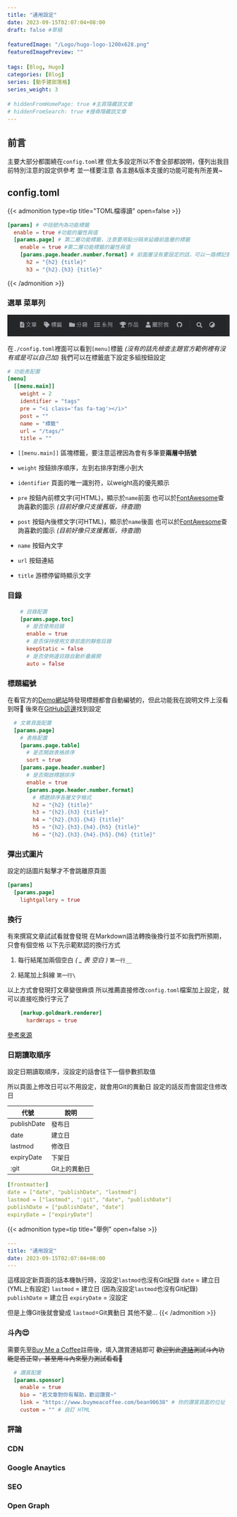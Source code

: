 ```yaml
---
title: "通用設定"
date: 2023-09-15T02:07:04+08:00
draft: false #草稿

featuredImage: "/Logo/hugo-logo-1200x628.png"
featuredImagePreview: ""

tags: [Blog, Hugo]
categories: [Blog]
series: [動手建部落格]
series_weight: 3

# hiddenFromHomePage: true #主頁隱藏該文章
# hiddenFromSearch: true #搜尋隱藏該文章
---
```

<!--more-->

## 前言

主要大部分都圍繞在`config.toml`裡
但太多設定所以不會全部都說明，僅列出我目前特別注意的設定供參考
並一樣要注意 各主題&版本支援的功能可能有所差異~
## config.toml

{{< admonition type=tip title="TOML檔導讀" open=false >}}

```toml
[params] # 中括號內為功能標籤
  enable = true #功能的屬性與值
  [params.page] # 第二層功能標籤，注意要用點分隔來延續前面層的標籤
    enable = true #第二層功能標籤的屬性與值
    [params.page.header.number.format] # 前面層沒有要設定的話，可以一路標記到要的那一層功能標籤
      h2 = "{h2} {title}"
      h3 = "{h2}.{h3} {title}"
```

{{< /admonition >}}

### 選單 菜單列

![](/Image/20230917015627_Menu.png)

在`./config.toml`裡面可以看到`[menu]`標籤 *(沒有的話先檢查主題官方範例裡有沒有或是可以自己加)*
我們可以在標籤底下設定多組按鈕設定
```toml {hl_lines=["3-10"]}
# 功能表配置
[menu]
  [[menu.main]]
    weight = 2
    identifier = "tags"
    pre = "<i class='fas fa-tag'></i>"
    post = ""
    name = "標籤"
    url = "/tags/"
    title = ""
```

* `[[menu.main]]`
區塊標籤，要注意這裡因為會有多筆要**兩層中括號**

* `weight` 
按鈕排序順序，左到右排序對應小到大

* `identifier`
頁面的唯一識別符，以weight高的優先顯示

* `pre`
按鈕內前標文字(可HTML)，顯示於`name`前面
也可以於[FontAwesome](https://fontawesome.com/v5/search)查詢喜歡的圖示 *(目前好像只支援舊版，待查證)*

* `post`
按鈕內後標文字(可HTML)，顯示於`name`後面
也可以於[FontAwesome](https://fontawesome.com/v5/search)查詢喜歡的圖示 *(目前好像只支援舊版，待查證)*

* `name`
按鈕內文字

* `url`
按鈕連結

* `title`
游標停留時顯示文字

### 目錄

```toml
    # 目錄配置
    [params.page.toc]
      # 是否使用目錄
      enable = true
      # 是否保持使用文章前面的靜態目錄
      keepStatic = false
      # 是否使側邊目錄自動折疊展開
      auto = false
```

### 標題編號

在看官方的[Demo網站](https://hugodoit.pages.dev/zh-cn/)時發現標題都會自動編號的，但此功能我在說明文件上沒看到呀🤔
後來在[GitHub這邊](https://github.com/HEIGE-PCloud/DoIt/blob/main/exampleSite/config/_default/params.toml#L223)找到設定

```toml
  # 文章頁面配置
  [params.page]
    # 表格配置
    [params.page.table]
      # 是否開啟表格排序
      sort = true
    [params.page.header.number]
      # 是否開啟標題排序
      enable = true
      [params.page.header.number.format]
        # 標題排序各層文字格式
        h2 = "{h2} {title}"
        h3 = "{h2}.{h3} {title}"
        h4 = "{h2}.{h3}.{h4} {title}"
        h5 = "{h2}.{h3}.{h4}.{h5} {title}"
        h6 = "{h2}.{h3}.{h4}.{h5}.{h6} {title}"
```

### 彈出式圖片
設定的話圖片點擊才不會跳離原頁面

```toml {hl_lines=["2-3"]}
[params]
  [params.page]
    lightgallery = true
```

### 換行

有來撰寫文章試試看就會發現
在Markdown語法轉換後換行並不如我們所預期，只會有個空格
以下先示範默認的換行方式

1. 每行結尾加兩個空白 *( _ 表 空白 )*
`第一行__`

2. 結尾加上斜線
`第一行\`

以上方式會發現打文章變很麻煩
所以推薦直接修改`config.toml`檔案加上設定，就可以直接吃換行字元了
```toml
    [markup.goldmark.renderer]
      hardWraps = true
```
[參考來源](https://www.bboy.app/2023/07/04/hugo%E6%8D%A2%E8%A1%8C/)

### 日期讀取順序

設定日期讀取順序，沒設定的話會往下一個參數抓取值

所以頁面上修改日可以不用設定，就會用Git的異動日
設定的話反而會固定住修改日

| 代號        | 說明          |
| ----------- | ------------- |
| publishDate | 發布日        |
| date        | 建立日        |
| lastmod     | 修改日        |
| expiryDate  | 下架日        |
| :git        | Git上的異動日 |

```yml
[frontmatter]
date = ["date", "publishDate", "lastmod"]
lastmod = ["lastmod", ":git", "date", "publishDate"]
publishDate = ["publishDate", "date"]
expiryDate = ["expiryDate"]
```

{{< admonition type=tip title="舉例" open=false >}}

```yml
---
title: "通用設定"
date: 2023-09-15T02:07:04+08:00
---
```

這樣設定新頁面的話本機執行時，沒設定`lastmod`也沒有Git紀錄
`date` = 建立日 (YML上有設定)
`lastmod` = 建立日 (因為沒設定`lastmod`也沒有Git紀錄)
`publishDate` = 建立日
`expiryDate` = 沒設定

但是上傳Git後就會變成
`lastmod`=Git異動日
其他不變...
{{< /admonition >}}

### 斗內😍

需要先至[Buy Me a Coffee](https://www.buymeacoffee.com)註冊後，填入讚賞連結即可
~~歡迎到此[連結](https://www.buymeacoffee.com/bean90638)測試斗內功能是否正常，甚至用斗內來壓力測試看看🤑~~

```toml
  # 讚賞配置
  [params.sponsor]
    enable = true
    bio = "若文章對你有幫助，歡迎讚賞~"
    link = "https://www.buymeacoffee.com/bean90638" # 你的讚賞頁面的位址
    custom = "" # 自訂 HTML
```

### 評論

<!-- 
`visitor` 閱讀數量
https://github.com/HEIGE-PCloud/DoIt/discussions/94 
-->

### CDN

### Google Anaytics

### SEO

### Open Graph
